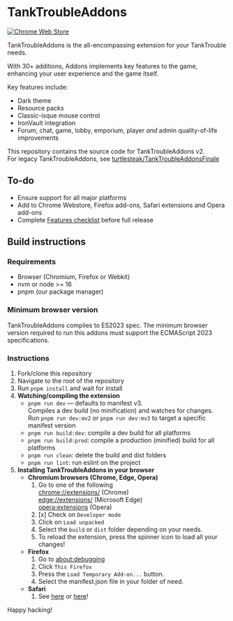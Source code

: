 # TankTroubleAddons

[![Chrome Web Store](https://img.shields.io/badge/Chrome-21262d.svg?&style=flat-square&logo=google-chrome&logoColor=c9d1d9)](https://chrome.google.com/webstore/detail/tanktroubleaddons/iaahklbbofakekcbhbjnpjbgaadhedhm)
<!--
[![Apple App Store](https://img.shields.io/badge/Safari-21262d.svg?&style=flat-square&logo=safari&logoColor=c9d1d9)]()
[![Edge Addons](https://img.shields.io/badge/Edge-21262d.svg?&style=flat-square&logo=microsoft-edge&logoColor=c9d1d9)]()
[![Firefox Add-ons](https://img.shields.io/badge/Firefox-21262d.svg?&style=flat-square&logo=firefox-browser&logoColor=c9d1d9)]()
[![Opera Addons](https://img.shields.io/badge/Opera-21262d.svg?&style=flat-square&logo=opera&logoColor=c9d1d9)]()
-->

TankTroubleAddons is the all-encompassing extension for your TankTrouble needs.

With 30+ additions, Addons implements key features to the game, enhancing your user experience and the game itself.

Key features include:

- Dark theme
- Resource packs
- Classic-isque mouse control
- IronVault integration
- Forum, chat, game, lobby, emporium, player *and* admin quality-of-life improvements

This repository contains the source code for TankTroubleAddons v2.  
For legacy TankTroubleAddons, see [turtlesteak/TankTroubleAddonsFinale](https://github.com/turtlesteak/TankTroubleAddonsFinale)

## To-do

- Ensure support for all major platforms
- Add to Chrome Webstore, Firefox add-ons, Safari extensions and Opera add-ons
- Complete [Features checklist](https://github.com/CommanderAnime/TankTroubleAddons/issues/1) before full release

## Build instructions

### Requirements

- Browser (Chromium, Firefox or Webkit)
- nvm or node >= 16
- pnpm (our package manager)

### Minimum browser version

TankTroubleAddons compiles to ES2023 spec. The minimum browser version required to run this addons must support the ECMAScript 2023 specifications.

### Instructions

1. Fork/clone this repository
2. Navigate to the root of the repository
3. Run `pnpm install` and wait for install
4. **Watching/compiling the extension**
   - `pnpm run dev` — defaults to manifest v3.  
     Compiles a dev build (no minification) and watches for changes.  
     Run `pnpm run dev:mv2` or `pnpm run dev:mv3` to target a specific manifest version
   - `pnpm run build:dev`: compile a dev build for all platforms
   - `pnpm run build:prod`: compile a production (minified) build for all platforms
   - `pnpm run clean`: delete the build and dist folders
   - `pnpm run lint`: run eslint on the project
5. **Installing TankTroubleAddons in your browser**
   - **Chromium browsers (Chrome, Edge, Opera)**
     1. Go to one of the following  
       [chrome://extensions/](chrome://extensions) (Chrome)  
       [edge://extensions/](edge://extensions/) (Microsoft Edge)  
       [opera:extensions](opera:extensions) (Opera)
     2. [x] Check on `Developer mode`
     3. Click on `Load unpacked`
     4. Select the `build` or `dist` folder depending on your needs.
     5. To reload the extension, press the spinner icon to load all your changes!
   - **Firefox**
     1. Go to [about:debugging](about:debugging)
     2. Click `This Firefox`
     3. Press the `Load Temporary Add-on...` button.
     4. Select the manifest.json file in your folder of need.
   - **Safari**
     1. See [here](https://stackoverflow.com/a/41543650/11452298) or [here](https://developer.apple.com/documentation/safariservices/safari_web_extensions/running_your_safari_web_extension#3744467)!

Happy hacking!
